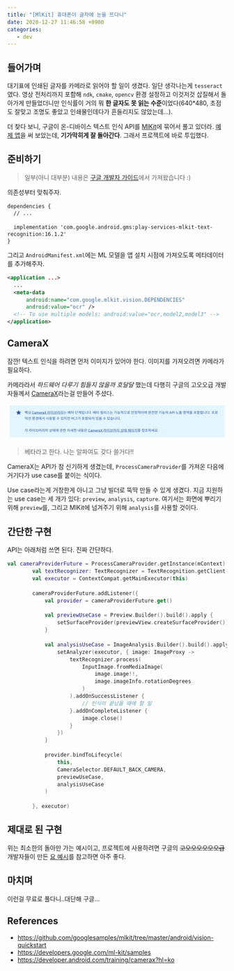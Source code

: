```yaml
---
title: "[MlKit] 휴대폰이 글자에 눈을 뜨다니"
date: 2020-12-27 11:46:58 +0900
categories:
   - dev
---
```


## 들어가며

대기표에 인쇄된 글자를 카메라로 읽어야 할 일이 생겼다. 일단 생각나는게 `tesseract`였다. 영상 전처리까지 포함해 `ndk`, `cmake`, `opencv` 환경 설정하고 이것저것 삽질해서 돌아가게 만들었더니만 인식률이 거의 뭐 **한 글자도 못 읽는 수준**이었다(640*480, 초점도 잘맞고 조명도 좋았고 인쇄물인데다가 흔들리지도 않았는데...).

더 찾다 보니, 구글이 온-디바이스 텍스트 인식 API를 [MlKit](https://developers.google.com/ml-kit/samples)에 묶어서 풀고 있더라. [예제 앱](https://github.com/googlesamples/mlkit/tree/master/android/vision-quickstart)을 써 보았는데, **기가막히게 잘 돌아간다**. 그래서 프로젝트에 바로 투입했다.

## 준비하기

> 일부(아니 대부분) 내용은 [구글 개발자 가이드](https://developers.google.com/ml-kit/vision/text-recognition/android?hl=ko)에서 가져왔습니다 :)

의존성부터 맞춰주자.

~~~
dependencies {
  // ...

  implementation 'com.google.android.gms:play-services-mlkit-text-recognition:16.1.2'
}
~~~

그리고 `AndroidManifest.xml`에는 ML 모델을 앱 설치 시점에 가져오도록 메타데이터를 추가해주자.

~~~xml
<application ...>
  ...
  <meta-data
      android:name="com.google.mlkit.vision.DEPENDENCIES"
      android:value="ocr" />
  <!-- To use multiple models: android:value="ocr,model2,model3" -->
</application>
~~~

## CameraX

잠깐! 텍스트 인식을 하려면 먼저 이미지가 있어야 한다. 이미지를 가져오려면 카메라가 필요하다.

카메라라서 *하드웨어 다루기 힘들지 않을까 호달달* 했는데 다행히 구글의 고오오급 개발자들께서 [CameraX](https://developer.android.com/training/camerax?hl=ko)라는걸 만들어 주셨다.

![camerax-beta-notion.png](/assets/images/camerax-beta-notion.png)

> 베타라고 한다. 나는 알파여도 갖다 쓸거다!!

CameraX는 API가 참 신기하게 생겼는데, `ProcessCameraProvider`를 가져온 다음에 거기다가 use case를 붙이는 식이다.

Use case라는게 거창한게 아니고 그냥 빌더로 뚝딱 만들 수 있게 생겼다. 지금 지원하는 use case는 세 개가 있다: `preview`, `analysis`, `capture`. 여기서는 화면에 뿌리기 위해 `preview`를, 그리고 MlKit에 넘겨주기 위해 `analysis`를 사용할 것이다.

## 간단한 구현

API는 아래처럼 쓰면 된다. 진짜 간단하다.

~~~kotlin
val cameraProviderFuture = ProcessCameraProvider.getInstance(mContext)
        val textRecognizer: TextRecognizer = TextRecognition.getClient()
        val executor = ContextCompat.getMainExecutor(this)

        cameraProviderFuture.addListener({
            val provider = cameraProviderFuture.get()

            val previewUseCase = Preview.Builder().build().apply {
                setSurfaceProvider(previewView.createSurfaceProvider())
            }

            val analysisUseCase = ImageAnalysis.Builder().build().apply {
                setAnalyzer(executor, { image: ImageProxy ->
                    textRecognizer.process(
                        InputImage.fromMediaImage(
                            image.image!!,
                            image.imageInfo.rotationDegrees
                        )
                    ).addOnSuccessListener {
                        // 인식이 끝났을 때에 할 일
                    }.addOnCompleteListener {
                        image.close()
                    }
                })
            }

            provider.bindToLifecycle(
                this,
                CameraSelector.DEFAULT_BACK_CAMERA,
                previewUseCase,
                analysisUseCase
            )

        }, executor)
~~~

## 제대로 된 구현

위는 최소한의 돌아만 가는 예시이고, 프로젝트에 사용하려면 구글의 ~~고오오오오오오급~~ 개발자들이 만든 [요 예시](https://github.com/googlesamples/mlkit/blob/master/android/vision-quickstart/app/src/main/java/com/google/mlkit/vision/demo/kotlin/CameraXLivePreviewActivity.kt)를 참고하면 아주 좋다.

## 마치며

이런걸 무료로 풀다니..대단해 구글...

## References

- https://github.com/googlesamples/mlkit/tree/master/android/vision-quickstart
- https://developers.google.com/ml-kit/samples
- https://developer.android.com/training/camerax?hl=ko
